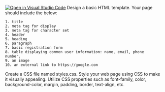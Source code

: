 [![Open in Visual Studio Code](https://classroom.github.com/assets/open-in-vscode-2e0aaae1b6195c2367325f4f02e2d04e9abb55f0b24a779b69b11b9e10269abc.svg)](https://classroom.github.com/online_ide?assignment_repo_id=20571630&assignment_repo_type=AssignmentRepo)
    Design a basic HTML template.
    Your page should include the below:

    1. title
    2. meta tag for display
    3. meta tag for character set
    4. header
    5. heading
    6. paragraph
    7. basic registration form
    8. table displaying common user information: name, email, phone number.
    9. an image
    10. an external link to https://google.com
   
  Create a CSS file named styles.css.
    Style your web page using CSS to make it visually appealing.
    Utilize CSS properties such as font-family, color, background-color, margin, padding, border, text-align, etc.
<!--  -->